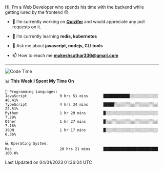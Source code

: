 Hi, I'm a Web Developer who spends his time with the backend while getting lured by the frontend 😜

- 🔭 I’m currently working on **[Quizifer](https://github.com/SutharMukesh/Quizifer/)** and would appreciate any pull requests on it.

- 🌱 I’m currently learning **redis, kubernetes**

- 💬 Ask me about **javascript, nodejs, CLI tools**

- 📫 How to reach me **mukeshsuthar336@gmail.com**

---
<!--START_SECTION:waka-->
![Code Time](http://img.shields.io/badge/Code%20Time-2%2C053%20hrs%2014%20mins-blue)

📊 **This Week I Spent My Time On** 

```text
💬 Programming Languages: 
JavaScript               9 hrs 51 mins       ████████████░░░░░░░░░░░░░   48.41% 
TypeScript               4 hrs 34 mins       █████░░░░░░░░░░░░░░░░░░░░   22.51% 
Python                   1 hr 29 mins        █░░░░░░░░░░░░░░░░░░░░░░░░   7.29% 
Other                    1 hr 27 mins        █░░░░░░░░░░░░░░░░░░░░░░░░   7.16% 
JSON                     1 hr 17 mins        █░░░░░░░░░░░░░░░░░░░░░░░░   6.36%

💻 Operating System: 
Mac                      20 hrs 21 mins      █████████████████████████   100.0%

```


 Last Updated on 04/01/2023 01:36:04 UTC
<!--END_SECTION:waka-->
